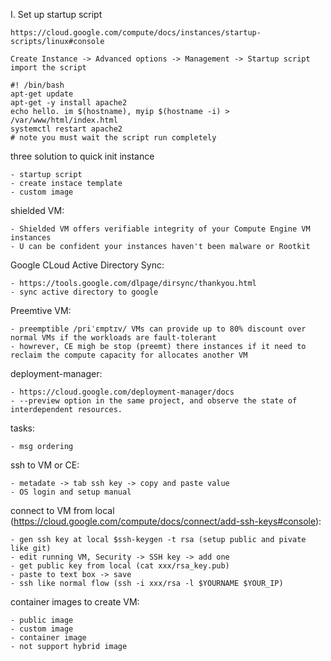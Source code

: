 I. Set up startup script

    https://cloud.google.com/compute/docs/instances/startup-scripts/linux#console
        
    Create Instance -> Advanced options -> Management -> Startup script
    import the script

    #! /bin/bash
    apt-get update
    apt-get -y install apache2
    echo hello. im $(hostname), myip $(hostname -i) > /var/www/html/index.html
    systemctl restart apache2
    # note you must wait the script run completely

three solution to quick init instance

    - startup script
    - create instace template
    - custom image

shielded VM:

    - Shielded VM offers verifiable integrity of your Compute Engine VM instances
    - U can be confident your instances haven't been malware or Rootkit

Google CLoud Active Directory Sync:

    - https://tools.google.com/dlpage/dirsync/thankyou.html
    - sync active directory to google

Preemtive VM:

    - preemptible /priˈɛmptɪv/ VMs can provide up to 80% discount over normal VMs if the workloads are fault-tolerant
    - howrever, CE migh be stop (preemt) there instances if it need to reclaim the compute capacity for allocates another VM

deployment-manager:

    - https://cloud.google.com/deployment-manager/docs
    - --preview option in the same project, and observe the state of interdependent resources.
   
tasks:
    
    - msg ordering

ssh to VM or CE:

    - metadate -> tab ssh key -> copy and paste value
    - OS login and setup manual

connect to VM from local (https://cloud.google.com/compute/docs/connect/add-ssh-keys#console):
    
    - gen ssh key at local $ssh-keygen -t rsa (setup public and pivate like git)
    - edit running VM, Security -> SSH key -> add one
    - get public key from local (cat xxx/rsa_key.pub)
    - paste to text box -> save
    - ssh like normal flow (ssh -i xxx/rsa -l $YOURNAME $YOUR_IP)

container images to create VM:

    - public image
    - custom image
    - container image
    - not support hybrid image
